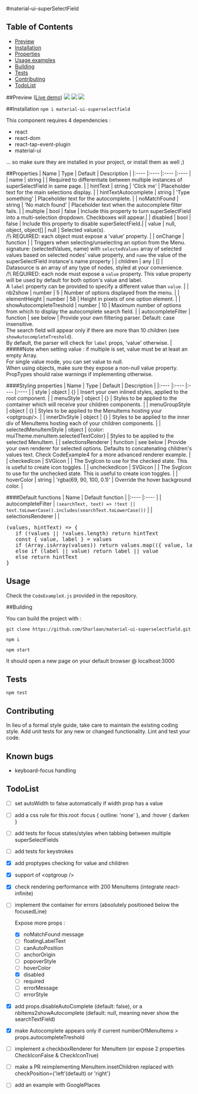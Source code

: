 #material-ui-superSelectField

## Table of Contents
- [Preview](#preview)
- [Installation](#installation)
- [Properties](#properties)
- [Usage examples](#usage)
- [Building](#building)
- [Tests](#tests)
- [Contributing](#contributing)
- [TodoList](#todolist)

##Preview ([Live demo](https://sharlaan.github.io/material-ui-superselectfield))
![](https://github.com/Sharlaan/material-ui-superselectfield/blob/master/src/assets/dataSource.png)
![](https://github.com/Sharlaan/material-ui-superselectfield/blob/master/src/assets/caseInsensitive.png)
![](https://github.com/Sharlaan/material-ui-superselectfield/blob/master/src/assets/chips.png)


##Installation
`npm i material-ui-superselectfield`  

This component requires 4 dependencies :
- react
- react-dom
- react-tap-event-plugin 
- material-ui  

... so make sure they are installed in your project, or install them as well ;)

##Properties
| Name             | Type          | Default    | Description |
|:----             |:----          |:----       |:---- |
| name | string | | Required to differentiate between multiple instances of superSelectField in same page. |
| hintText | string | 'Click me' | Placeholder text for the main selections display. |
| hintTextAutocomplete | string | 'Type something' | Placeholder text for the autocomplete. |
| noMatchFound | string | 'No match found' | Placeholder text when the autocomplete filter fails. |
| multiple | bool | false | Include this property to turn superSelectField into a multi-selection dropdown. Checkboxes will appear.|
| disabled | bool | false | Include this property to disable superSelectField.|
| value | null, object, object[] | null | Selected value(s).<br>/!\ REQUIRED: each object must expose a 'value' property. |
| onChange | function | | Triggers when selecting/unselecting an option from the Menu.<br>signature: (selectedValues, name) with `selectedValues` array of selected values based on selected nodes' value property, and `name` the value of the superSelectField instance's name property |
| children | any | [] | Datasource is an array of any type of nodes, styled at your convenience.<br>/!\ REQUIRED: each node must expose a `value` property. This value property will be used by default for both option's value and label.<br>A `label` property can be provided to specify a different value than `value`. |
| nb2show | number | 5 | Number of options displayed from the menu. |
| elementHeight | number | 58 | Height in pixels of one option element. |
| showAutocompleteTreshold | number | 10 | Maximum number of options from which to display the autocomplete search field. |
| autocompleteFilter | function | see below | Provide your own filtering parser. Default: case insensitive.<br>The search field will appear only if there are more than 10 children (see `showAutocompleteTreshold`).<br>By default, the parser will check for `label` props, 'value' otherwise. |
#####Note when setting value :
if multiple is set, value must be at least an empty Array.  
For single value mode, you can set value to null.  
When using objects, make sure they expose a non-null value property.  
PropTypes should raise warnings if implementing otherwise.

####Styling properties
| Name             | Type          | Default    | Description |
|:----             |:----          |:----       |:---- |
| style | object | {} | Insert your own inlined styles, applied to the root component. |
| menuStyle | object | {} | Styles to be applied to the comtainer which will receive your children components. |
| menuGroupStyle | object | {} | Styles to be applied to the MenuItems hosting your \<optgroup/>. |
| innerDivStyle | object | {} | Styles to be applied to the inner div of MenuItems hosting each of your children components. |
| selectedMenuItemStyle | object | {color: muiTheme.menuItem.selectedTextColor} | Styles to be applied to the selected MenuItem. |
| selectionsRenderer | function | see below | Provide your own renderer for selected options. Defaults to concatenating children's values text. Check CodeExample4 for a more advanced renderer example. |
| checkedIcon | SVGicon | <CheckedIcon /> | The SvgIcon to use for the checked state. This is useful to create icon toggles. |
| uncheckedIcon | SVGicon | | The SvgIcon to use for the unchecked state. This is useful to create icon toggles. |
| hoverColor | string | 'rgba(69, 90, 100, 0.1)' | Override the hover background color. |

####Default functions
| Name | Default function |
|:---- |:---- |
| autocompleteFilter | ```(searchText, text) => !text || text.toLowerCase().includes(searchText.toLowerCase())``` |
| selectionsRenderer |  |
<pre>(values, hintText) => {
   if (!values || !values.length) return hintText
   const { value, label } = values
   if (Array.isArray(values)) return values.map(({ value, label }) => label || value).join(', ')
   else if (label || value) return label || value
   else return hintText
}</pre>


## Usage
Check the `CodeExampleX.js` provided in the repository.

##Building

You can build the project with :
```
git clone https://github.com/Sharlaan/material-ui-superselectfield.git

npm i

npm start
```
It should open a new page on your default browser @ localhost:3000


## Tests
```
npm test
```
## Contributing
In lieu of a formal style guide, take care to maintain the existing coding style. Add unit tests for any new or changed functionality. Lint and test your code.

## Known bugs
- keyboard-focus handling

## TodoList

- [ ] set autoWidth to false automatically if width prop has a value

- [ ] add a css rule for this.root :focus { outline: 'none' }, and :hover { darken }

- [ ] add tests for focus states/styles when tabbing between multiple superSelectFields
- [ ] add tests for keystrokes

- [x] add proptypes checking for value and children

- [x] support of \<optgroup />

- [x] check rendering performance with 200 MenuItems (integrate react-infinite)

- [ ] implement the container for errors (absolutely positioned below the focusedLine)

  Expose more props :
  - [x] noMatchFound message
  - [ ] floatingLabelText
  - [ ] canAutoPosition
  - [ ] anchorOrigin
  - [ ] popoverStyle
  - [ ] hoverColor
  - [x] disabled
  - [ ] required
  - [ ] errorMessage
  - [ ] errorStyle

- [x] add props.disableAutoComplete (default: false), or a nbItems2showAutocomplete (default: null, meaning never show the searchTextField)
- [x] make Autocomplete appears only if current numberOfMenuItems > props.autocompleteTreshold

- [ ] implement a checkboxRenderer for MenuItem (or expose 2 properties CheckIconFalse & CheckIconTrue)
- [ ] make a PR reimplementing MenuItem.insetChildren replaced with checkPosition={'left'(default) or 'right'}

- [ ] add an example with GooglePlaces
